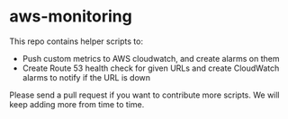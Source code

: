 # aws-monitoring
This repo contains helper scripts to:
 * Push custom metrics to AWS cloudwatch, and create alarms on them
 * Create Route 53 health check for given URLs and create CloudWatch alarms to notify if the URL is down

Please send a pull request if you want to contribute more scripts. We will keep adding more from time to time.
